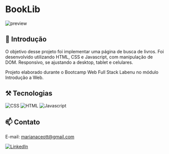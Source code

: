 # BookLib

![preview](./assets/booklib.png)

## 📄 Introdução

O objetivo desse projeto foi implementar uma página de busca de livros. Foi desenvolvido utilizando HTML, CSS e Javascript, com manipulação de DOM. Responsivo, se ajustando a desktop, tablet e celulares. 

Projeto elaborado durante o Bootcamp Web Full Stack Labenu no módulo Introdução a Web.


## ⚒️ Tecnologias 

![CSS](https://img.shields.io/badge/CSS3-1572B6?style=for-the-badge&logo=css3&logoColor=white)
![HTML](https://img.shields.io/badge/HTML5-E34F26?style=for-the-badge&logo=html5&logoColor=white)
![Javascript](https://img.shields.io/badge/JavaScript-323330?style=for-the-badge&logo=javascript&logoColor=F7DF1E)

## 📫 Contato

E-mail: marianaceott@gmail.com

[![LinkedIn](https://img.shields.io/badge/LinkedIn-0077B5?style=for-the-badge&logo=linkedin&logoColor=white)](https://www.linkedin.com/in/mariana-ceotto/)
